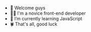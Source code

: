 - 👋 Welcome guys
-  👨‍💻 I'm a novice front-end developer
- 🌱 I’m currently learning JavaScript
- 🍀 That's all, good luck
<!---
KirillDmitrenko/KirillDmitrenko is a ✨ special ✨ repository because its `README.md` (this file) appears on your GitHub profile.
You can click the Preview link to take a look at your changes.
--->
